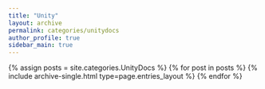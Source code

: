 ```yaml
---
title: "Unity"
layout: archive
permalink: categories/unitydocs
author_profile: true
sidebar_main: true
---
```



{% assign posts = site.categories.UnityDocs %}
{% for post in posts %} {% include archive-single.html type=page.entries_layout %} {% endfor %}